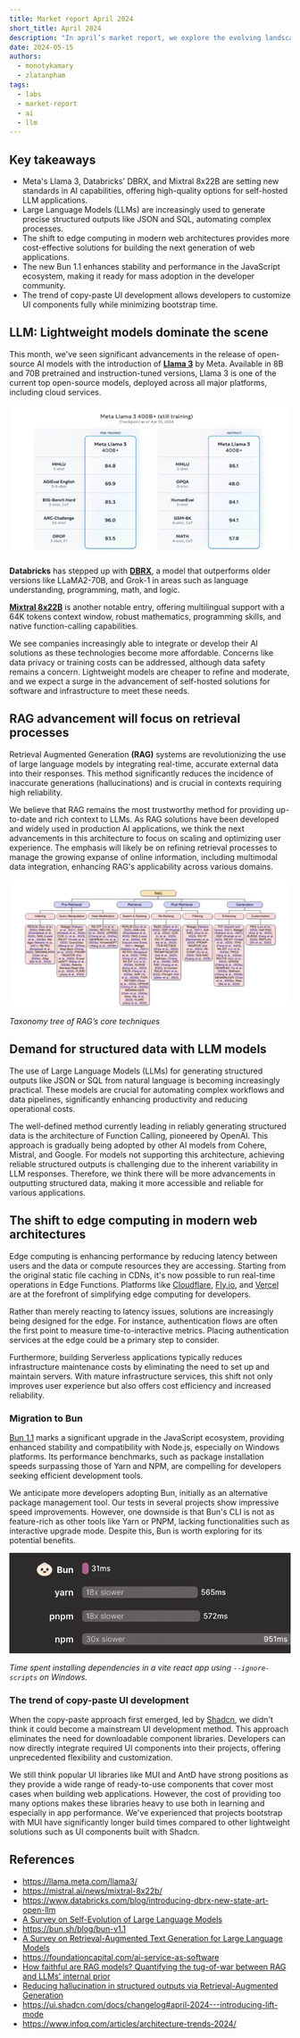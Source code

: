 ```yaml
---
title: Market report April 2024
short_title: April 2024
description: "In april’s market report, we explore the evolving landscape of Meta's Llama 3, LLM, the shift to edge computing, the new Bun 1.1, the trend of copy-pastes UI."
date: 2024-05-15
authors:
  - monotykamary
  - zlatanpham
tags:
  - labs
  - market-report
  - ai
  - llm
---
```


## Key takeaways

- Meta's Llama 3, Databricks' DBRX, and Mixtral 8x22B are setting new standards in AI capabilities, offering high-quality options for self-hosted LLM applications.
- Large Language Models (LLMs) are increasingly used to generate precise structured outputs like JSON and SQL, automating complex processes.
- The shift to edge computing in modern web architectures provides more cost-effective solutions for building the next generation of web applications.
- The new Bun 1.1 enhances stability and performance in the JavaScript ecosystem, making it ready for mass adoption in the developer community.
- The trend of copy-paste UI development allows developers to customize UI components fully while minimizing bootstrap time.

## LLM: Lightweight models dominate the scene

This month, we've seen significant advancements in the release of open-source AI models with the introduction of **[Llama 3](https://llama.meta.com/llama3/)** by Meta. Available in 8B and 70B pretrained and instruction-tuned versions, Llama 3 is one of the current top open-source models, deployed across all major platforms, including cloud services.

![](assets/market-report-april-2024_market-report-april-llm.webp)

**Databricks** has stepped up with **[DBRX](https://www.databricks.com/blog/introducing-dbrx-new-state-art-open-llm)**, a model that outperforms older versions like LLaMA2-70B, and Grok-1 in areas such as language understanding, programming, math, and logic.

**[Mixtral 8x22B](https://mistral.ai/news/mixtral-8x22b/)** is another notable entry, offering multilingual support with a 64K tokens context window, robust mathematics, programming skills, and native function-calling capabilities.

We see companies increasingly able to integrate or develop their AI solutions as these technologies become more affordable. Concerns like data privacy or training costs can be addressed, although data safety remains a concern. Lightweight models are cheaper to refine and moderate, and we expect a surge in the advancement of self-hosted solutions for software and infrastructure to meet these needs.

## RAG advancement will focus on retrieval processes

Retrieval Augmented Generation **(RAG)** systems are revolutionizing the use of large language models by integrating real-time, accurate external data into their responses. This method significantly reduces the incidence of inaccurate generations (hallucinations) and is crucial in contexts requiring high reliability.

We believe that RAG remains the most trustworthy method for providing up-to-date and rich context to LLMs. As RAG solutions have been developed and widely used in production AI applications, we think the next advancements in this architecture to focus on scaling and optimizing user experience. The emphasis will likely be on refining retrieval processes to manage the growing expanse of online information, including multimodal data integration, enhancing RAG's applicability across various domains.

![](assets/market-report-april-2024_market-report-april-rag.webp)

_Taxonomy tree of RAG’s core techniques_

## Demand for structured data with LLM models

The use of Large Language Models (LLMs) for generating structured outputs like JSON or SQL from natural language is becoming increasingly practical. These models are crucial for automating complex workflows and data pipelines, significantly enhancing productivity and reducing operational costs.

The well-defined method currently leading in reliably generating structured data is the architecture of Function Calling, pioneered by OpenAI. This approach is gradually being adopted by other AI models from Cohere, Mistral, and Google. For models not supporting this architecture, achieving reliable structured outputs is challenging due to the inherent variability in LLM responses. Therefore, we think there will be more advancements in outputting structured data, making it more accessible and reliable for various applications.

## The shift to edge computing in modern web architectures

Edge computing is enhancing performance by reducing latency between users and the data or compute resources they are accessing. Starting from the original static file caching in CDNs, it's now possible to run real-time operations in Edge Functions. Platforms like [Cloudflare](https://www.cloudflare.com/), [Fly.io](http://fly.io/), and [Vercel](https://vercel.com/) are at the forefront of simplifying edge computing for developers.

Rather than merely reacting to latency issues, solutions are increasingly being designed for the edge. For instance, authentication flows are often the first point to measure time-to-interactive metrics. Placing authentication services at the edge could be a primary step to consider.

Furthermore, building Serverless applications typically reduces infrastructure maintenance costs by eliminating the need to set up and maintain servers. With mature infrastructure services, this shift not only improves user experience but also offers cost efficiency and increased reliability.

### Migration to Bun

[Bun 1.1](https://bun.sh/blog/bun-v1.1) marks a significant upgrade in the JavaScript ecosystem, providing enhanced stability and compatibility with Node.js, especially on Windows platforms. Its performance benchmarks, such as package installation speeds surpassing those of Yarn and NPM, are compelling for developers seeking efficient development tools.

We anticipate more developers adopting Bun, initially as an alternative package management tool. Our tests in several projects show impressive speed improvements. However, one downside is that Bun's CLI is not as feature-rich as other tools like Yarn or PNPM, lacking functionalities such as interactive upgrade mode. Despite this, Bun is worth exploring for its potential benefits.

![](assets/market-report-april-2024_market-report-april-bun.webp)

_Time spent installing dependencies in a vite react app using `--ignore-scripts` on Windows._

### The trend of copy-paste UI development

When the copy-paste approach first emerged, led by [Shadcn](https://ui.shadcn.com/), we didn't think it could become a mainstream UI development method. This approach eliminates the need for downloadable component libraries. Developers can now directly integrate required UI components into their projects, offering unprecedented flexibility and customization.

We still think popular UI libraries like MUI and AntD have strong positions as they provide a wide range of ready-to-use components that cover most cases when building web applications. However, the cost of providing too many options makes these libraries heavy to use both in learning and especially in app performance. We've experienced that projects bootstrap with MUI have significantly longer build times compared to other lightweight solutions such as UI components built with Shadcn.

## References

- https://llama.meta.com/llama3/
- https://mistral.ai/news/mixtral-8x22b/
- https://www.databricks.com/blog/introducing-dbrx-new-state-art-open-llm
- [A Survey on Self-Evolution of Large Language Models](https://arxiv.org/abs/2404.14387)
- https://bun.sh/blog/bun-v1.1
- [A Survey on Retrieval-Augmented Text Generation for Large Language Models](https://arxiv.org/abs/2404.10981)
- https://foundationcapital.com/ai-service-as-software
- [How faithful are RAG models? Quantifying the tug-of-war between RAG and LLMs' internal prior](https://arxiv.org/abs/2404.10198)
- [Reducing hallucination in structured outputs via Retrieval-Augmented Generation](https://arxiv.org/abs/2404.08189)
- https://ui.shadcn.com/docs/changelog#april-2024---introducing-lift-mode
- https://www.infoq.com/articles/architecture-trends-2024/

